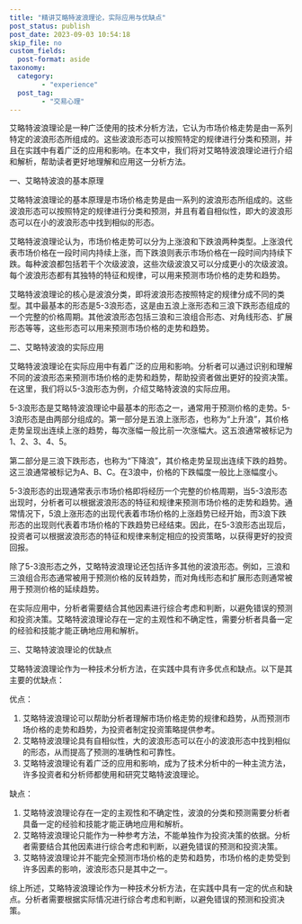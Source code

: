 ```yaml
---
title: "精讲艾略特波浪理论，实际应用与优缺点"
post_status: publish
post_date: 2023-09-03 10:54:18
skip_file: no
custom_fields: 
  post-format: aside
taxonomy:
  category:
        - "experience"
  post_tag:
        - "交易心理"
---
```


艾略特波浪理论是一种广泛使用的技术分析方法，它认为市场价格走势是由一系列特定的波浪形态所组成的。这些波浪形态可以按照特定的规律进行分类和预测，并且在实践中有着广泛的应用和影响。在本文中，我们将对艾略特波浪理论进行介绍和解析，帮助读者更好地理解和应用这一分析方法。

一、艾略特波浪的基本原理

艾略特波浪理论的基本原理是市场价格走势是由一系列的波浪形态所组成的。这些波浪形态可以按照特定的规律进行分类和预测，并且有着自相似性，即大的波浪形态可以在小的波浪形态中找到相似的形态。

艾略特波浪理论认为，市场价格走势可以分为上涨浪和下跌浪两种类型。上涨浪代表市场价格在一段时间内持续上涨，而下跌浪则表示市场价格在一段时间内持续下跌。每种波浪都包括若干个次级波浪，这些次级波浪又可以分成更小的次级波浪。每个波浪形态都有其独特的特征和规律，可以用来预测市场价格的走势和趋势。

艾略特波浪理论的核心是波浪分类，即将波浪形态按照特定的规律分成不同的类型。其中最基本的形态是5-3浪形态，这是由五浪上涨形态和三浪下跌形态组成的一个完整的价格周期。其他波浪形态包括三浪和三浪组合形态、对角线形态、扩展形态等等，这些形态可以用来预测市场价格的走势和趋势。

二、艾略特波浪的实际应用

艾略特波浪理论在实际应用中有着广泛的应用和影响。分析者可以通过识别和理解不同的波浪形态来预测市场价格的走势和趋势，帮助投资者做出更好的投资决策。在这里，我们将以5-3浪形态为例，介绍艾略特波浪的实际应用。

5-3浪形态是艾略特波浪理论中最基本的形态之一，通常用于预测价格的走势。5-3浪形态是由两部分组成的。第一部分是五浪上涨形态，也称为“上升浪”，其价格走势呈现出连续上涨的趋势，每次涨幅一般比前一次涨幅大。这五浪通常被标记为1、2、3、4、5。

第二部分是三浪下跌形态，也称为“下降浪”，其价格走势呈现出连续下跌的趋势。这三浪通常被标记为A、B、C。在3浪中，价格的下跌幅度一般比上涨幅度小。

5-3浪形态的出现通常表示市场价格即将经历一个完整的价格周期，当5-3浪形态出现时，分析者可以根据波浪形态的特征和规律来预测市场价格的走势和趋势。通常情况下，5浪上涨形态的出现代表着市场价格的上涨趋势已经开始，而3浪下跌形态的出现则代表着市场价格的下跌趋势已经结束。因此，在5-3浪形态出现后，投资者可以根据波浪形态的特征和规律来制定相应的投资策略，以获得更好的投资回报。

除了5-3浪形态之外，艾略特波浪理论还包括许多其他的波浪形态。例如，三浪和三浪组合形态通常被用于预测价格的反转趋势，而对角线形态和扩展形态则通常被用于预测价格的延续趋势。

在实际应用中，分析者需要结合其他因素进行综合考虑和判断，以避免错误的预测和投资决策。艾略特波浪理论存在一定的主观性和不确定性，需要分析者具备一定的经验和技能才能正确地应用和解析。

三、艾略特波浪理论的优缺点

艾略特波浪理论作为一种技术分析方法，在实践中具有许多优点和缺点。以下是其主要的优缺点：

优点：

1. 艾略特波浪理论可以帮助分析者理解市场价格走势的规律和趋势，从而预测市场价格的走势和趋势，为投资者制定投资策略提供参考。
2. 艾略特波浪理论具有自相似性，大的波浪形态可以在小的波浪形态中找到相似的形态，从而提高了预测的准确性和可靠性。
3. 艾略特波浪理论有着广泛的应用和影响，成为了技术分析中的一种主流方法，许多投资者和分析师都使用和研究艾略特波浪理论。

缺点：

1. 艾略特波浪理论存在一定的主观性和不确定性，波浪的分类和预测需要分析者具备一定的经验和技能才能正确地应用和解析。
2. 艾略特波浪理论只能作为一种参考方法，不能单独作为投资决策的依据。分析者需要结合其他因素进行综合考虑和判断，以避免错误的预测和投资决策。
3. 艾略特波浪理论并不能完全预测市场价格的走势和趋势，市场价格的走势受到许多因素的影响，波浪形态只是其中之一。

综上所述，艾略特波浪理论作为一种技术分析方法，在实践中具有一定的优点和缺点。分析者需要根据实际情况进行综合考虑和判断，以避免错误的预测和投资决策。
